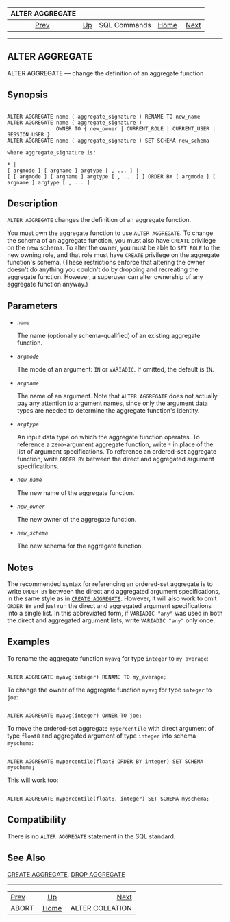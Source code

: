 <!--?xml version="1.0" encoding="UTF-8" standalone="no"?-->

|         ALTER AGGREGATE         |                                        |              |                                                       |                                                    |
| :-----------------------------: | :------------------------------------- | :----------: | ----------------------------------------------------: | -------------------------------------------------: |
| [Prev](sql-abort.html "ABORT")  | [Up](sql-commands.html "SQL Commands") | SQL Commands | [Home](index.html "PostgreSQL 17devel Documentation") |  [Next](sql-altercollation.html "ALTER COLLATION") |

***



## ALTER AGGREGATE

ALTER AGGREGATE — change the definition of an aggregate function

## Synopsis

```

ALTER AGGREGATE name ( aggregate_signature ) RENAME TO new_name
ALTER AGGREGATE name ( aggregate_signature )
                OWNER TO { new_owner | CURRENT_ROLE | CURRENT_USER | SESSION_USER }
ALTER AGGREGATE name ( aggregate_signature ) SET SCHEMA new_schema

where aggregate_signature is:

* |
[ argmode ] [ argname ] argtype [ , ... ] |
[ [ argmode ] [ argname ] argtype [ , ... ] ] ORDER BY [ argmode ] [ argname ] argtype [ , ... ]
```

## Description

`ALTER AGGREGATE` changes the definition of an aggregate function.

You must own the aggregate function to use `ALTER AGGREGATE`. To change the schema of an aggregate function, you must also have `CREATE` privilege on the new schema. To alter the owner, you must be able to `SET ROLE` to the new owning role, and that role must have `CREATE` privilege on the aggregate function's schema. (These restrictions enforce that altering the owner doesn't do anything you couldn't do by dropping and recreating the aggregate function. However, a superuser can alter ownership of any aggregate function anyway.)

## Parameters

*   *`name`*

    The name (optionally schema-qualified) of an existing aggregate function.

*   *`argmode`*

    The mode of an argument: `IN` or `VARIADIC`. If omitted, the default is `IN`.

*   *`argname`*

    The name of an argument. Note that `ALTER AGGREGATE` does not actually pay any attention to argument names, since only the argument data types are needed to determine the aggregate function's identity.

*   *`argtype`*

    An input data type on which the aggregate function operates. To reference a zero-argument aggregate function, write `*` in place of the list of argument specifications. To reference an ordered-set aggregate function, write `ORDER BY` between the direct and aggregated argument specifications.

*   *`new_name`*

    The new name of the aggregate function.

*   *`new_owner`*

    The new owner of the aggregate function.

*   *`new_schema`*

    The new schema for the aggregate function.

## Notes

The recommended syntax for referencing an ordered-set aggregate is to write `ORDER BY` between the direct and aggregated argument specifications, in the same style as in [`CREATE AGGREGATE`](sql-createaggregate.html "CREATE AGGREGATE"). However, it will also work to omit `ORDER BY` and just run the direct and aggregated argument specifications into a single list. In this abbreviated form, if `VARIADIC "any"` was used in both the direct and aggregated argument lists, write `VARIADIC "any"` only once.

## Examples

To rename the aggregate function `myavg` for type `integer` to `my_average`:

```

ALTER AGGREGATE myavg(integer) RENAME TO my_average;
```

To change the owner of the aggregate function `myavg` for type `integer` to `joe`:

```

ALTER AGGREGATE myavg(integer) OWNER TO joe;
```

To move the ordered-set aggregate `mypercentile` with direct argument of type `float8` and aggregated argument of type `integer` into schema `myschema`:

```

ALTER AGGREGATE mypercentile(float8 ORDER BY integer) SET SCHEMA myschema;
```

This will work too:

```

ALTER AGGREGATE mypercentile(float8, integer) SET SCHEMA myschema;
```

## Compatibility

There is no `ALTER AGGREGATE` statement in the SQL standard.

## See Also

[CREATE AGGREGATE](sql-createaggregate.html "CREATE AGGREGATE"), [DROP AGGREGATE](sql-dropaggregate.html "DROP AGGREGATE")

***

|                                 |                                                       |                                                    |
| :------------------------------ | :---------------------------------------------------: | -------------------------------------------------: |
| [Prev](sql-abort.html "ABORT")  |         [Up](sql-commands.html "SQL Commands")        |  [Next](sql-altercollation.html "ALTER COLLATION") |
| ABORT                           | [Home](index.html "PostgreSQL 17devel Documentation") |                                    ALTER COLLATION |
